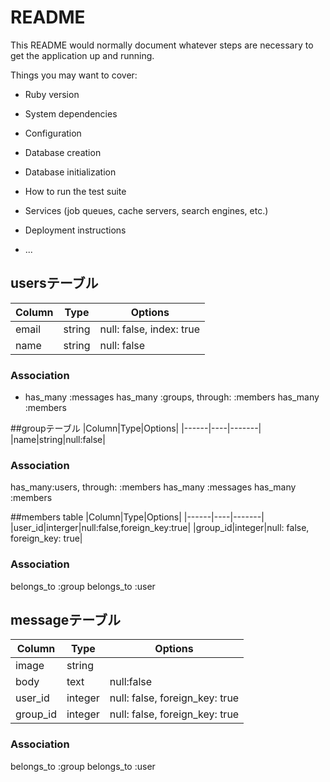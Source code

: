 # README

This README would normally document whatever steps are necessary to get the
application up and running.

Things you may want to cover:

* Ruby version

* System dependencies

* Configuration

* Database creation

* Database initialization

* How to run the test suite

* Services (job queues, cache servers, search engines, etc.)

* Deployment instructions

* ...

## usersテーブル
|Column|Type|Options|
|------|----|-------|
|email|string|null: false, index: true|
|name|string|null: false|
### Association
- has_many :messages
  has_many :groups, through: :members has_many :members

##groupテーブル
|Column|Type|Options|
|------|----|-------|
|name|string|null:false|

### Association
has_many:users, through: :members has_many :messages has_many :members

##members table
|Column|Type|Options|
|------|----|-------|
|user_id|interger|null:false,foreign_key:true|
|group_id|integer|null: false, foreign_key: true|

### Association
belongs_to :group
belongs_to :user


## messageテーブル
|Column|Type|Options|
|------|----|-------|
|image|string||
|body|text|null:false|
|user_id |integer|null: false, foreign_key: true|
|group_id|integer|null: false, foreign_key: true|
### Association
belongs_to :group belongs_to :user